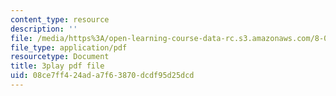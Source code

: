 ```yaml
---
content_type: resource
description: ''
file: /media/https%3A/open-learning-course-data-rc.s3.amazonaws.com/8-01sc-classical-mechanics-fall-2016/08ce7ff424ada7f63870dcdf95d25dcd_XeTsZhYHY_E.pdf
file_type: application/pdf
resourcetype: Document
title: 3play pdf file
uid: 08ce7ff4-24ad-a7f6-3870-dcdf95d25dcd
---
```

